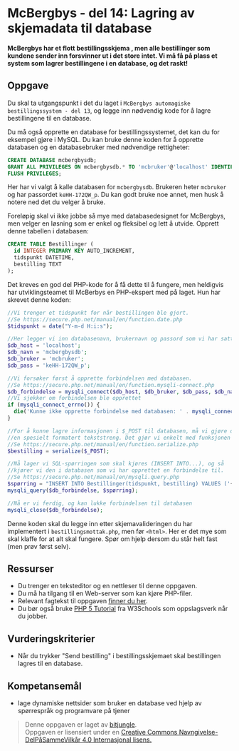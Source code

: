 # McBergbys - del 14: Lagring av skjemadata til database

**McBergbys har et flott bestillingsskjema , men alle bestillinger som kundene sender inn forsvinner ut i det store intet. Vi må få på plass et system som lagrer bestillingene i en database, og det raskt!**

## Oppgave

Du skal ta utgangspunkt i det du laget i `McBergbys automagiske bestillingssystem - del 13`, og legge inn nødvendig kode for å lagre bestillingene til en database.

Du må også opprette en database for bestillingssystemet, det kan du for eksempel gjøre i MySQL. Du kan bruke denne koden for å opprette databasen og en databasebruker med nødvendige rettigheter:

``` sql
CREATE DATABASE mcbergbysdb;
GRANT ALL PRIVILEGES ON mcbergbysdb.* TO 'mcbruker'@'localhost' IDENTIFIED BY 'keHH-172QW_p';
FLUSH PRIVILEGES;
```

Her har vi valgt å kalle databasen for `mcbergbysdb`. Brukeren heter `mcbruker` og har passordet `keHH-172QW_p`. Du kan godt bruke noe annet, men husk å notere ned det du velger å bruke.

Foreløpig skal vi ikke jobbe så mye med databasedesignet for McBergbys, men velger en løsning som er enkel og fleksibel og lett å utvide. Opprett denne tabellen i databasen:

``` sql
CREATE TABLE Bestillinger (
  id INTEGER PRIMARY KEY AUTO_INCREMENT,
  tidspunkt DATETIME, 
  bestilling TEXT
);
```

Det kreves en god del PHP-kode for å få dette til å fungere, men heldigvis har utviklingsteamet til McBerbys en PHP-ekspert med på laget. Hun har skrevet denne koden:

``` php
//Vi trenger et tidspunkt for når bestillingen ble gjort.
//Se https://secure.php.net/manual/en/function.date.php 
$tidspunkt = date("Y-m-d H:i:s");  

//Her legger vi inn databasenavn, brukernavn og passord som vi har satt opp i MySQL:
$db_host = 'localhost';
$db_navn = 'mcbergbysdb';
$db_bruker = 'mcbruker';
$db_pass = 'keHH-172QW_p';

//Vi forsøker først å opprette forbindelsen med databasen.
//Se https://secure.php.net/manual/en/function.mysqli-connect.php
$db_forbindelse = mysqli_connect($db_host, $db_bruker, $db_pass, $db_navn);
//Vi sjekker om forbindelsen ble opprettet
if (mysqli_connect_errno()) {
  die('Kunne ikke opprette forbindelse med databasen: ' . mysqli_connect_error()) ;
}

//For å kunne lagre informasjonen i $_POST til databasen, må vi gjøre den om til
//en spesielt formatert tekststreng. Det gjør vi enkelt med funksjonen serialize().
//Se https://secure.php.net/manual/en/function.serialize.php
$bestilling = serialize($_POST);

//Nå lager vi SQL-spørringen som skal kjøres (INSERT INTO...), og så
//kjører vi den i databasen som vi har opprettet en forbindelse til.
//Se https://secure.php.net/manual/en/mysqli.query.php
$spørring = "INSERT INTO Bestillinger(tidspunkt, bestilling) VALUES ('{$tidspunkt}', '{$bestilling}');";
mysqli_query($db_forbindelse, $spørring);

//Nå er vi ferdig, og kan lukke forbindelsen til databasen
mysqli_close($db_forbindelse);
```

Denne koden skal du legge inn etter skjemavalideringen du har implementert i `bestillingsmottak.php`, men før `<html>`. Her er det mye som skal klaffe for at alt skal fungere. Spør om hjelp dersom du står helt fast (men prøv først selv).

## Ressurser

* Du trenger en teksteditor og en nettleser til denne oppgaven.
* Du må ha tilgang til en Web-server som kan kjøre PHP-filer.
* Relevant fagtekst til oppgaven [finner du her](https://github.com/fagstoff/IT1/blob/master/Fagstoff/databaser/04.%20PHP.md).
* Du bør også bruke [PHP 5 Tutorial](http://www.w3schools.com/php/default.asp) fra W3Schools som oppslagsverk når du jobber.

## Vurderingskriterier

* Når du trykker "Send bestilling" i bestillingsskjemaet skal bestillingen lagres til en database.

## Kompetansemål

* lage dynamiske nettsider som bruker en database ved hjelp av spørrespråk og programvare på tjener

>Denne oppgaven er laget av [bitjungle](https://github.com/bitjungle).  
>Oppgaven er lisensiert under en
>[Creative Commons Navngivelse-DelPåSammeVilkår 4.0 Internasjonal lisens.
](http://creativecommons.org/licenses/by-sa/4.0/)
